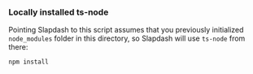 ### Locally installed ts-node

Pointing Slapdash to this script assumes that you previously initialized `node_modules` folder in this directory, so Slapdash will use `ts-node` from there:

```
npm install
```
